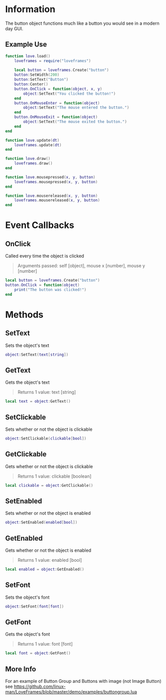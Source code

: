# Information
The button object functions much like a button you would see in a modern day GUI.

## Example Use
```lua
function love.load()
    loveframes = require("loveframes")
         
    local button = loveframes.Create("button")
    button:SetWidth(200)
    button:SetText("Button")
    button:Center()
    button.OnClick = function(object, x, y)
        object:SetText("You clicked the button!")
    end
    button.OnMouseEnter = function(object)
        object:SetText("The mouse entered the button.")
    end
    button.OnMouseExit = function(object)
        object:SetText("The mouse exited the button.")
    end
end

function love.update(dt)
    loveframes.update(dt)
end

function love.draw()
    loveframes.draw()
end

function love.mousepressed(x, y, button)
    loveframes.mousepressed(x, y, button)
end

function love.mousereleased(x, y, button)
    loveframes.mousereleased(x, y, button)
end
```

# Event Callbacks
## OnClick 
Called every time the object is clicked 
> Arguments passed: self [object], mouse x [number], mouse y [number]

```lua
local button = loveframes.Create("button")
button.OnClick = function(object)
    print("The button was clicked!")
end
```

# Methods
## SetText
Sets the object's text

```lua
object:SetText(text[string])
```

## GetText
Gets the object's text 

> Returns 1 value: text [string]

```lua
local text = object:GetText()
```

## SetClickable
Sets whether or not the object is clickable

```lua
object:SetClickable(clickable[bool])
```

## GetClickable
Gets whether or not the object is clickable 

> Returns 1 value: clickable [boolean]

```lua
local clickable = object:GetClickable()
```

## SetEnabled
Sets whether or not the object is enabled

```lua
object:SetEnabled(enabled[bool])
```

## GetEnabled
Gets whether or not the object is enabled 

> Returns 1 value: enabled [bool]

```lua
local enabled = object:GetEnabled()
```
## SetFont
Sets the object's font

```lua
object:SetFont(font[font])
```

## GetFont
Gets the object's font 

> Returns 1 value: font [font]

```lua
local font = object:GetFont()
```
## More Info
For an example of Button Group and Buttons with image (not Image Button) see https://github.com/linux-man/LoveFrames/blob/master/demo/examples/buttongroup.lua
